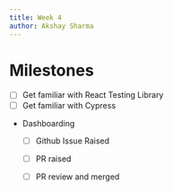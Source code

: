 ```yaml
---
title: Week 4
author: Akshay Sharma
---
```

# Milestones
- [ ] Get familiar with React Testing Library
- [ ] Get familiar with Cypress
- Dashboarding
	- [ ] Github Issue Raised
	- [ ] PR raised
	- [ ] PR review and merged


